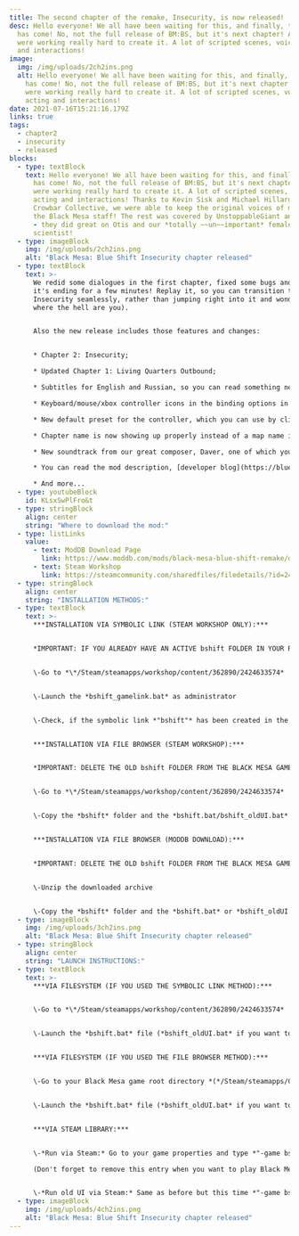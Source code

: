 ```yaml
---
title: The second chapter of the remake, Insecurity, is now released!
desc: Hello everyone! We all have been waiting for this, and finally, this day
  has come! No, not the full release of BM:BS, but it's next chapter! And we
  were working really hard to create it. A lot of scripted scenes, voice acting
  and interactions!
image:
  img: /img/uploads/2ch2ins.png
  alt: Hello everyone! We all have been waiting for this, and finally, this day
    has come! No, not the full release of BM:BS, but it's next chapter! And we
    were working really hard to create it. A lot of scripted scenes, voice
    acting and interactions!
date: 2021-07-16T15:21:16.179Z
links: true
tags:
  - chapter2
  - insecurity
  - released
blocks:
  - type: textBlock
    text: Hello everyone! We all have been waiting for this, and finally, this day
      has come! No, not the full release of BM:BS, but it's next chapter! And we
      were working really hard to create it. A lot of scripted scenes, voice
      acting and interactions! Thanks to Kevin Sisk and Michael Hillard from
      Crowbar Collective, we were able to keep the original voices of most of
      the Black Mesa staff! The rest was covered by UnstoppableGiant and bONES!!
      - they did great on Otis and our *totally ~~un~~important* female
      scientist!
  - type: imageBlock
    img: /img/uploads/2ch2ins.png
    alt: "Black Mesa: Blue Shift Insecurity chapter released"
  - type: textBlock
    text: >-
      We redid some dialogues in the first chapter, fixed some bugs and extended
      it's ending for a few minutes! Replay it, so you can transition to the
      Insecurity seamlessly, rather than jumping right into it and wondering
      where the hell are you).


      Also the new release includes those features and changes:


      * Chapter 2: Insecurity;

      * Updated Chapter 1: Living Quarters Outbound;

      * Subtitles for English and Russian, so you can read something new while playing;

      * Keyboard/mouse/xbox controller icons in the binding options in the new UI;

      * New default preset for the controller, which you can use by clicking on the new button in the bindings options in the new UI (when applying controller preset, it unbinds all the keyboard bindings for the HUD hints to show up the right icons, and vice versa);

      * Chapter name is now showing up properly instead of a map name in saves;

      * New soundtrack from our great composer, Daver, one of which you can hear down there;

      * You can read the mod description, [developer blog](https://blueshift.hecucollective.com/blog/) and see the people involved in the development of this remake in the last two tabs in the new UI;

      * And more...
  - type: youtubeBlock
    id: KLsxSwPlFro&t
  - type: stringBlock
    align: center
    string: "Where to download the mod:"
  - type: listLinks
    value:
      - text: ModDB Download Page
        link: https://www.moddb.com/mods/black-mesa-blue-shift-remake/downloads/black-mesa-blue-shift-chapters-1-2#downloadsform
      - text: Steam Workshop
        link: https://steamcommunity.com/sharedfiles/filedetails/?id=2424633574
  - type: stringBlock
    align: center
    string: "INSTALLATION METHODS:"
  - type: textBlock
    text: >-
      ***INSTALLATION VIA SYMBOLIC LINK (STEAM WORKSHOP ONLY):***


      *IMPORTANT: IF YOU ALREADY HAVE AN ACTIVE bshift FOLDER IN YOUR ROOT DIRECTORY, YOU HAVE TO DELETE IT OR OTHERWHISE THE SYMBOLIC LINK MIGHT FAIL TO CREATE!*


      \-Go to *\*/Steam/steamapps/workshop/content/362890/2424633574*


      \-Launch the *bshift_gamelink.bat* as administrator


      \-Check, if the symbolic link *"bshift"* has been created in the Black Mesa root directory *(*/Steam/Steamapps/Common/Black Mesa)*


      ***INSTALLATION VIA FILE BROWSER (STEAM WORKSHOP):***


      *IMPORTANT: DELETE THE OLD bshift FOLDER FROM THE BLACK MESA GAME ROOT DIRECTORY BEFORE COPYING THE NEW ONE OR YOU'LL FACE SOME ISSUES.*


      \-Go to *\*/Steam/steamapps/workshop/content/362890/2424633574*


      \-Copy the *bshift* folder and the *bshift.bat/bshift_oldUI.bat* into your Black Mesa game root directory *(*/Steam/steamapps/Common/Black Mesa/)*


      ***INSTALLATION VIA FILE BROWSER (MODDB DOWNLOAD):***


      *IMPORTANT: DELETE THE OLD bshift FOLDER FROM THE BLACK MESA GAME ROOT DIRECTORY BEFORE COPYING THE NEW ONE OR YOU'LL FACE SOME ISSUES.*


      \-Unzip the downloaded archive


      \-Copy the *bshift* folder and the *bshift.bat* or *bshift_oldUI.bat* into your Black Mesa game root directory *(*/Steam/Steamapps/Common/Black Mesa/)*
  - type: imageBlock
    img: /img/uploads/3ch2ins.png
    alt: "Black Mesa: Blue Shift Insecurity chapter released"
  - type: stringBlock
    align: center
    string: "LAUNCH INSTRUCTIONS:"
  - type: textBlock
    text: >-
      ***VIA FILESYSTEM (IF YOU USED THE SYMBOLIC LINK METHOD):***


      \-Go to *\*/Steam/steamapps/workshop/content/362890/2424633574*


      \-Launch the *bshift.bat* file (*bshift_oldUI.bat* if you want to play under the old UI)


      ***VIA FILESYSTEM (IF YOU USED THE FILE BROWSER METHOD):***


      \-Go to your Black Mesa game root directory *(*/Steam/steamapps/Common/Black Mesa/)*


      \-Launch the *bshift.bat* file (*bshift_oldUI.bat* if you want to play under the old UI)


      ***VIA STEAM LIBRARY:***


      \-*Run via Steam:* Go to your game properties and type *"-game bshift"* into your launch options.\

      (Don't forget to remove this entry when you want to play Black Mesa again.)


      \-*Run old UI via Steam:* Same as before but this time *"-game bshift -oldgameui"*
  - type: imageBlock
    img: /img/uploads/4ch2ins.png
    alt: "Black Mesa: Blue Shift Insecurity chapter released"
---
```

